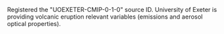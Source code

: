 Registered the "UOEXETER-CMIP-0-1-0" source ID.
University of Exeter is providing volcanic eruption relevant variables (emissions and aerosol optical properties).
